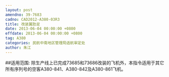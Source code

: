 ```yaml
---
layout: post
amendno: 39-7683
cadno: CAD2012-A380-03R3
title: 改装翼肋足
date: 2013-06-04 00:00:00 +0800
effdate: 2013-06-04 00:00:00 +0800
tag: A380
categories: 民航中南地区管理局适航审定处
author: 朱江
---
```


##适用范围:
除生产线上已完成73685和73686改装的飞机外，本指令适用于其它所有序列号的空客A380-841、A380-842及A380-861飞机。

